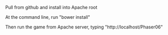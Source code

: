 Pull from github and install into Apache root

At the command line, run "bower install"

Then run the game from Apache server, typing "http://localhost/Phaser06"

